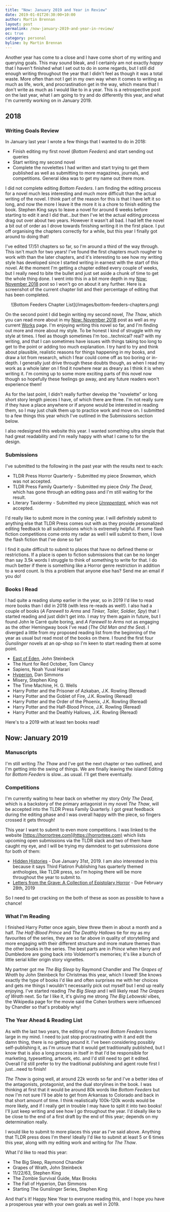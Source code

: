```yaml
---
title: "Now: January 2019 and Year in Review"
date: 2019-01-01T20:30:00+10:00
author: Martin Brennan
layout: post
permalink: /now-january-2019-and-year-in-review/
oc: true
category: personal
byline: by Martin Brennan
---
```


Another year has come to a close and I have come short of my writing and querying goals. This may sound bleak, and I certainly am not exactly _happy_ that I haven't finished what I set out to do in some regards, but I still did enough writing throughout the year that I didn't feel as though it was a total waste. More often than not I get in my own way when it comes to writing as much as life, work, and procrastination get in the way, which means that I don't write as much as I would like to in a year. This is a retrospective post on the last year, what I am going to try and do differently this year, and what I'm currently working on in January 2019.

<!--more-->

## 2018

### Writing Goals Review

In January last year I wrote a few things that I wanted to do in 2018:

* Finish editing my first novel (_Bottom Feeders_) and start sending out queries
* Start writing my second novel
* Complete the novelettes I had written and start trying to get them published as well as submitting to more magazines, journals, and competitions. General idea was to get my name out there more.

I did not complete editing _Bottom Feeders_. I am finding the editing process for a novel much less interesting and much more difficult than the actual writing of the novel. I think part of the reason for this is that I have left it so long, and now the more I leave it the more it is a chore to finish editing the book. Stephen King says to leave a novel for around 6 weeks before starting to edit it and I did that...but then I've let the actual editing process drag out over about two years. However it wasn't all bad. I had left the novel a bit out of order as I drove towards finishing writing it in the first place. I put off organising the chapters correctly for a while, but this year I finally got around to doing that!

I've edited 17/51 chapters so far, so I'm around a third of the way through. This isn't much for two years! I've found the first chapters much rougher to work with than the later chapters, and it's interesting to see how my writing style has developed since I started writing in earnest with the start of this novel. At the moment I'm getting a chapter edited every couple of weeks, but I really need to bite the bullet and just set aside a chunk of time to get the whole thing done. I went into this in a bit more depth in my [Now: November 2018](/now-november-2018) post so I won't go on about it any further. Here is a screenshot of the current chapter list and their percentage of editing that has been completed.

<div style="text-align: center;" markdown="1">
  ![Bottom Feeders Chapter List](/images/bottom-feeders-chapters.png)
</div>

On the second point I did begin writing my second novel, _The Thaw_, which you can read more about in my [Now: November 2018](/now-november-2018) post as well as my current [Works](/works) page. I'm enjoying writing this novel so far, and I'm finding out more and more about my style. To be honest I kind of struggle with my style at times. I feel as though sometimes I'm too...technical? real? with my writing, and that I can sometimes have issues with things taking too long to get to the point or adding too much explanation. I try hard to try and think about plausible, realistic reasons for things happening in my books, and draw a lot from research, which I fear could come off as too boring or in-depth. I generally just drive through these doubts though, as when I read my work as a whole later on I find it nowhere near as dreary as I think it is when writing it. I'm coming up to some more exciting parts of this novel now though so hopefully these feelings go away, and any future readers won't experience them!

As for the last point, I didn't really further develop the "novelette" or long short story length pieces I have, of which there are three. I'm not really sure if they have a place anywhere or if anyone would be interested in reading them, so I may just chalk them up to practice work and move on. I submitted to a few things this year which I've outlined in the Submissions section below.

I also redesigned this website this year. I wanted something ultra simple that had great readability and I'm really happy with what I came to for the design.

### Submissions

I've submitted to the following in the past year with the results next to each:

- TLDR Press Horror Quarterly - Submitted my piece _Snowman_, which was not accepted.
- TLDR Press Family Quarterly - Submitted my piece _Only The Dead_, which has gone through an editing pass and I'm still waiting for the result.
- Literary Taxidermy - Submitted my piece [_Unrepentant_](/unrepentant), which was not accepted.

I'd really like to submit more in the coming year. I will definitely submit to anything else that TLDR Press comes out with as they provide personalized editing feedback to all submissions which is extremely helpful. If some flash fiction competitions come onto my radar as well I will submit to them, I love the flash fiction that I've done so far!

I find it quite difficult to submit to places that have no defined theme or restrictions. If a place is open to fiction submissions that can be no longer than say 3.5k words I struggle to think of something to write for that. I do much better if there is something like a Horror genre restriction in addition to a word count. Is this a problem that anyone else has? Send me an email if you do!

### Books I Read

I had quite a reading slump earlier in the year, so in 2019 I'd like to read more books than I did in 2018 (with less re-reads as well!). I also had a couple of books (_A Farewell to Arms_ and _Tinker, Tailer, Soldier, Spy_) that I started reading and just didn't get into. I may try them again in future, but I found John le Carré quite boring, and _A Farewell to Arms_ not as engaging as the other Hemingway book I've read (_The Old Man and the Sea_). I diverged a little from my proposed reading list from the beginning of the year as usual but read most of the books on there. I found the first four _Gunslinger_ novels at an op-shop so I'm keen to start reading them at some point.

* [East of Eden](/east-of-eden), John Steinbeck
* The Hunt for Red October, Tom Clancy
* Sapiens, Noah Yuval Harari
* [Hyperion](/hyperion), Dan Simmons
* Misery, Stephen King
* The Time Machine, H. G. Wells
* Harry Potter and the Prisoner of Azkaban, J.K. Rowling (Reread)
* Harry Potter and the Goblet of Fire, J.K. Rowling (Reread)
* Harry Potter and the Order of the Phoenix, J.K. Rowling (Reread)
* Harry Potter and the Half-Blood Prince, J.K. Rowling (Reread)
* Harry Potter and the Deathly Hallows, J.K. Rowling (Reread)

Here's to a 2019 with at least ten books read!

## Now: January 2019

### Manuscripts

I'm still writing _The Thaw_ and I've got the next chapter or two outlined, and I'm getting into the swing of things. We are finally leaving the island! Editing for _Bottom Feeders_ is slow...as usual. I'll get there eventually.

### Competitions

I'm currently waiting to hear back on whether my story _Only The Dead_, which is a backstory of the primary antagonist in my novel _The Thaw_, will be accepted into the TLDR Press Family Quarterly. I got great feedback during the editing phase and I was overall happy with the piece, so fingers crossed it gets through!

This year I want to submit to even more competitions. I was linked to the website [https://horrortree.com](https://horrortree.com) which lists upcoming open submissions via the TLDR slack and two of them have caught my eye, and I will be trying my damndest to get submissions done for both of them:

* [Hidden Histories](https://horrortree.com/taking-submissions-hidden-histories/) - Due January 31st, 2019. I am also interested in this because it says Third Flatiron Publishing has quarterly themed anthologies, like TLDR press, so I'm hoping there will be more throughout the year to submit to.
* [Letters from the Grave: A Collection of Epistolary Horror](https://horrortree.com/taking-submissions-letters-from-the-grave-a-collection-of-epistolary-horror/) - Due February 28th, 2019

So I need to get cracking on the both of these as soon as possible to have a chance!

### What I'm Reading

I finished Harry Potter once again, blew threw them in about a month and a half. _The Half-Blood Prince_ and _The Deathly Hallows_ tie for my as my favourites of the series, they are so far above in quality of storytelling and more engaging with their different structure and more mature themes than the other books in the series. The best parts are in _Prince_ when Harry and Dumbledore are going back into Voldemort's memories; it's like a bunch of little serial killer origin story vignettes.

My partner got me _The Big Sleep_ by Raymond Chandler and _The Grapes of Wrath_ by John Steinbeck for Christmas this year, which I loved! She knows exactly the type of books I'd like and often surprises me with her choices and gets me things I wouldn't necessarily pick out myself but I end up really enjoying. I've started reading _The Big Sleep_ and I will likely read _The Grapes of Wrath_ next. So far I like it, it's giving me strong _The Big Lebowski_ vibes, the Wikipedia page for the movie said the Cohen brothers were influenced by Chandler so that's probably why!

### The Year Ahead & Reading List

As with the last two years, the editing of my novel _Bottom Feeders_ looms large in my mind. I need to just stop procrastinating with it and edit the damn thing, there is no getting around it. I've been considering possibly self-publishing it, as I'm unsure that it would get traditionally published, but I know that is also a long process in itself in that I'd be responsible for marketing, typesetting, artwork, etc. and I'd still need to get it edited. Overall I'd still prefer to try the traditional publishing and agent route first I just...need to finish!

_The Thaw_ is going well, at around 22k words so far and I've a better idea of the antagonists, protagonist, and the dual storylines in the book. I was thinking at first that it would be around 80k words like _Bottom Feeders_ but now I'm not sure I'll be able to get from Arkansas to Colorado and back in that short amount of time. I think realistically 100k-120k words would be more likely, and if I really get in trouble I may have to split it into two books! I'll just keep writing and see how I go throughout the year. I'd ideally like to be close to the end of a first draft by the end of this year; depends on my determination really.

I would like to submit to more places this year as I've said above. Anything that TLDR press does I'm there! Ideally I'd like to submit at least 5 or 6 times this year, along with my editing work and writing for _The Thaw_.

What I'd like to read this year:

* The Big Sleep, Raymond Chandler
* Grapes of Wrath, John Steinbeck
* 11/22/63, Stephen King
* The Zombie Survival Guide, Max Brooks
* The Fall of Hyperion, Dan Simmons
* Starting The Gunslinger Series, Stephen King

And that's it! Happy New Year to everyone reading this, and I hope you have a prosperous year with your own goals as well in 2019.